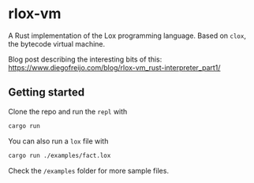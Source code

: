 # rlox-vm

A Rust implementation of the Lox programming language. Based on `clox`, the bytecode virtual machine.

Blog post describing the interesting bits of this: https://www.diegofreijo.com/blog/rlox-vm_rust-interpreter_part1/

## Getting started

Clone the repo and run the `repl` with 

```bash
cargo run
```

You can also run a `lox` file with 

```bash
cargo run ./examples/fact.lox
```

Check the `/examples` folder for more sample files.
